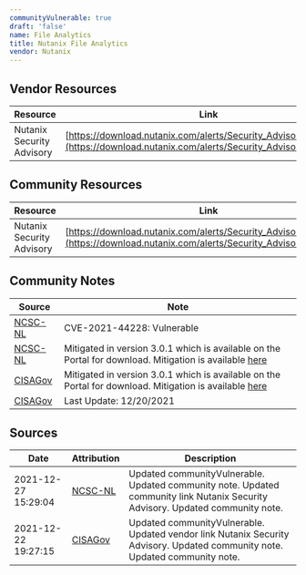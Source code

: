 ```yaml
---
communityVulnerable: true
draft: 'false'
name: File Analytics
title: Nutanix File Analytics
vendor: Nutanix
---
```


## Vendor Resources
| Resource | Link |
| --- | --- |
| Nutanix Security Advisory | [https://download.nutanix.com/alerts/Security_Advisory_0023.pdf](https://download.nutanix.com/alerts/Security_Advisory_0023.pdf) |

## Community Resources
| Resource | Link |
| --- | --- |
| Nutanix Security Advisory | [https://download.nutanix.com/alerts/Security_Advisory_0023.pdf](https://download.nutanix.com/alerts/Security_Advisory_0023.pdf) |

## Community Notes
| Source | Note |
| --- | --- |
| [NCSC-NL](https://github.com/NCSC-NL/log4shell/blob/main/software/README.md) | CVE-2021-44228: Vulnerable </ul> |
| [NCSC-NL](https://github.com/NCSC-NL/log4shell/blob/main/software/README.md) | Mitigated in version 3.0.1 which is available on the Portal for download. Mitigation is available <a href="https://portal.nutanix.com/kb/12499" rel="nofollow">here</a> |
| [CISAGov](https://raw.githubusercontent.com/cisagov/log4j-affected-db/develop/README.md) | Mitigated in version 3.0.1 which is available on the Portal for download. Mitigation is available [here](https://portal.nutanix.com/kb/12499) |
| [CISAGov](https://raw.githubusercontent.com/cisagov/log4j-affected-db/develop/README.md) | Last Update: 12/20/2021 |

## Sources
| Date | Attribution | Description |
| --- | --- | --- |
| 2021-12-27 15:29:04 | [NCSC-NL](https://github.com/NCSC-NL/log4shell/blob/main/software/README.md) | Updated communityVulnerable. Updated community note. Updated community link Nutanix Security Advisory. Updated community note.  |
| 2021-12-22 19:27:15 | [CISAGov](https://raw.githubusercontent.com/cisagov/log4j-affected-db/develop/README.md) | Updated communityVulnerable. Updated vendor link Nutanix Security Advisory. Updated community note. Updated community note.  |
